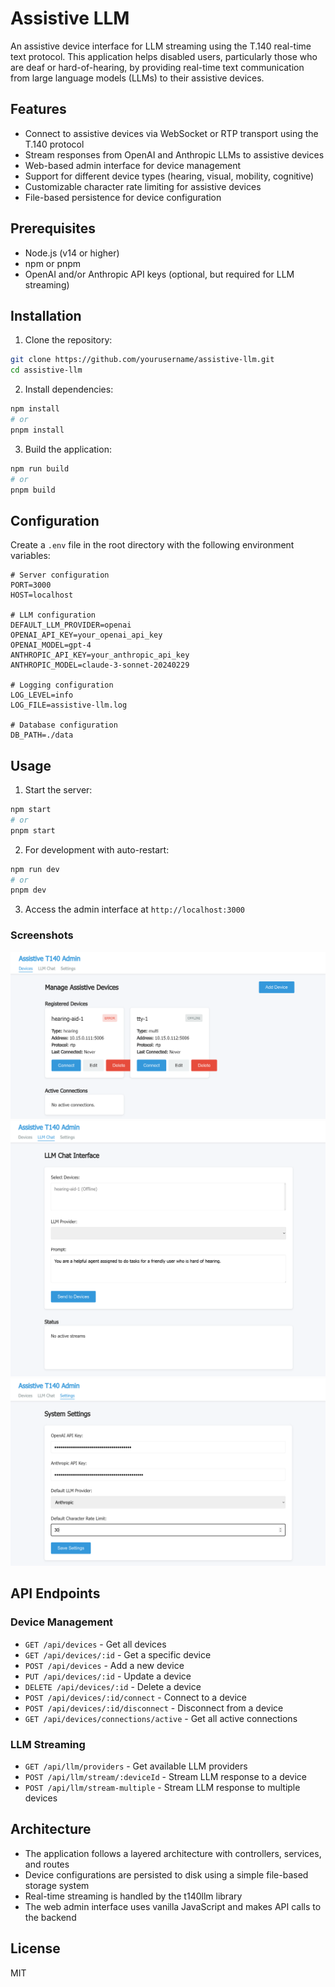 # Assistive LLM

An assistive device interface for LLM streaming using the T.140 real-time text protocol. This application helps disabled users, particularly those who are deaf or hard-of-hearing, by providing real-time text communication from large language models (LLMs) to their assistive devices.

## Features

- Connect to assistive devices via WebSocket or RTP transport using the T.140 protocol
- Stream responses from OpenAI and Anthropic LLMs to assistive devices
- Web-based admin interface for device management
- Support for different device types (hearing, visual, mobility, cognitive)
- Customizable character rate limiting for assistive devices
- File-based persistence for device configuration

## Prerequisites

- Node.js (v14 or higher)
- npm or pnpm
- OpenAI and/or Anthropic API keys (optional, but required for LLM streaming)

## Installation

1. Clone the repository:

```bash
git clone https://github.com/yourusername/assistive-llm.git
cd assistive-llm
```

2. Install dependencies:

```bash
npm install
# or
pnpm install
```

3. Build the application:

```bash
npm run build
# or
pnpm build
```

## Configuration

Create a `.env` file in the root directory with the following environment variables:

```env
# Server configuration
PORT=3000
HOST=localhost

# LLM configuration
DEFAULT_LLM_PROVIDER=openai
OPENAI_API_KEY=your_openai_api_key
OPENAI_MODEL=gpt-4
ANTHROPIC_API_KEY=your_anthropic_api_key
ANTHROPIC_MODEL=claude-3-sonnet-20240229

# Logging configuration
LOG_LEVEL=info
LOG_FILE=assistive-llm.log

# Database configuration
DB_PATH=./data
```

## Usage

1. Start the server:

```bash
npm start
# or
pnpm start
```

2. For development with auto-restart:

```bash
npm run dev
# or
pnpm dev
```

3. Access the admin interface at `http://localhost:3000`

### Screenshots

![](assets/devices-1.png)
![](assets/llm-chat-1.png)
![](assets/settings-1.png)

## API Endpoints

### Device Management

- `GET /api/devices` - Get all devices
- `GET /api/devices/:id` - Get a specific device
- `POST /api/devices` - Add a new device
- `PUT /api/devices/:id` - Update a device
- `DELETE /api/devices/:id` - Delete a device
- `POST /api/devices/:id/connect` - Connect to a device
- `POST /api/devices/:id/disconnect` - Disconnect from a device
- `GET /api/devices/connections/active` - Get all active connections

### LLM Streaming

- `GET /api/llm/providers` - Get available LLM providers
- `POST /api/llm/stream/:deviceId` - Stream LLM response to a device
- `POST /api/llm/stream-multiple` - Stream LLM response to multiple devices

## Architecture

- The application follows a layered architecture with controllers, services, and routes
- Device configurations are persisted to disk using a simple file-based storage system
- Real-time streaming is handled by the t140llm library
- The web admin interface uses vanilla JavaScript and makes API calls to the backend

## License

MIT

